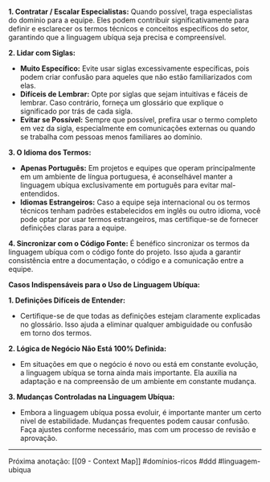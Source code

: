 **1. Contratar / Escalar Especialistas:** Quando possível, traga especialistas do domínio para a equipe. Eles podem contribuir significativamente para definir e esclarecer os termos técnicos e conceitos específicos do setor, garantindo que a linguagem ubíqua seja precisa e compreensível.

**2. Lidar com Siglas:**
- **Muito Específico:** Evite usar siglas excessivamente específicas, pois podem criar confusão para aqueles que não estão familiarizados com elas.
- **Difíceis de Lembrar:** Opte por siglas que sejam intuitivas e fáceis de lembrar. Caso contrário, forneça um glossário que explique o significado por trás de cada sigla.
- **Evitar se Possível:** Sempre que possível, prefira usar o termo completo em vez da sigla, especialmente em comunicações externas ou quando se trabalha com pessoas menos familiares ao domínio.

**3. O Idioma dos Termos:**
- **Apenas Português:** Em projetos e equipes que operam principalmente em um ambiente de língua portuguesa, é aconselhável manter a linguagem ubíqua exclusivamente em português para evitar mal-entendidos.
- **Idiomas Estrangeiros:** Caso a equipe seja internacional ou os termos técnicos tenham padrões estabelecidos em inglês ou outro idioma, você pode optar por usar termos estrangeiros, mas certifique-se de fornecer definições claras para a equipe.

**4. Sincronizar com o Código Fonte:** É benéfico sincronizar os termos da linguagem ubíqua com o código fonte do projeto. Isso ajuda a garantir consistência entre a documentação, o código e a comunicação entre a equipe.

**Casos Indispensáveis para o Uso de Linguagem Ubíqua:**

**1. Definições Difíceis de Entender:**
- Certifique-se de que todas as definições estejam claramente explicadas no glossário. Isso ajuda a eliminar qualquer ambiguidade ou confusão em torno dos termos.

**2. Lógica de Negócio Não Está 100% Definida:**
- Em situações em que o negócio é novo ou está em constante evolução, a linguagem ubíqua se torna ainda mais importante. Ela auxilia na adaptação e na compreensão de um ambiente em constante mudança.

**3. Mudanças Controladas na Linguagem Ubíqua:**
- Embora a linguagem ubíqua possa evoluir, é importante manter um certo nível de estabilidade. Mudanças frequentes podem causar confusão. Faça ajustes conforme necessário, mas com um processo de revisão e aprovação.

---
Próxima anotação: [[09 - Context Map]]
#domínios-ricos #ddd #linguagem-ubiqua